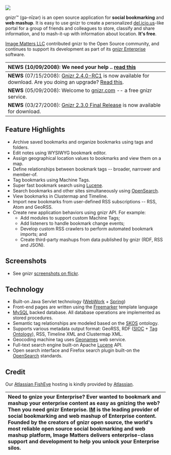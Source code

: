 [![](http://farm3.static.flickr.com/2220/2003281435_b6f10a4ff1_o.png)](http://www.flickr.com/photos/14804582@N08/2003281435/)

gnizr™ (gə-nīzər) is an open source application for **social bookmarking** and **web mashup**. It is easy to use gnizr to create a personalized [del.icio.us](http://del.icio.us)-like portal for a group of friends and colleagues to store, classify and share information, and to mash-it-up with information about location. **It's free**.

[Image Matters LLC](http://www.imagemattersllc.com) contributed gnizr to the Open Source community, and continues to support its development as part of its [gnizr Enterprise](http://www.imagemattersllc.com) software.

| **NEWS** (10/09/2008): We need your help .. [read this](http://gnizr.blogspot.com/)|
|:-----------------------------------------------------------------------------------|
| **NEWS** (07/15/2008): [Gnizr 2.4.0-RC1](http://gnizr.blogspot.com/2008/07/gnizr-240-rc1-release.html) is now available for download. Are you doing an upgrade? [Read this](http://gnizr.blogspot.com/2008/05/upgrade-issue-setting-user-account.html). |
| **NEWS** (05/09/2008):  Welcome to [gnizr.com](http://gnizr.blogspot.com/2008/05/welcome-to-gnizrcom.html) -- a free gnizr service.|
| **NEWS** (03/27/2008): [Gnizr 2.3.0 Final Release](http://gnizr.blogspot.com/2008/03/gnizr-230-final-release.html) is now available for download. |

## Feature Highlights ##
  * Archive saved bookmarks and organize bookmarks using tags and folders.
  * Edit notes using WYSIWYG bookmark editor.
  * Assign geographical location values to bookmarks and view them on a map.
  * Define relationships between bookmark tags -- broader, narrower and member-of.
  * Tag bookmarks using Machine Tags.
  * Super fast bookmark search using [Lucene](http://lucene.apache.org/java/docs/index.html).
  * Search bookmarks and other sites simultaneously using [OpenSearch](http://en.wikipedia.org/wiki/OpenSearch).
  * View bookmarks in Clustermap and Timeline.
  * Import new bookmarks from user-defined RSS subscriptions -- RSS, Atom and GeoRSS.
  * Create new application behaviors using gnizr API. For example:
    * Add modules to support custom Machine Tags;
    * Add listeners to handle bookmark change events;
    * Develop custom RSS crawlers to perform automated bookmark imports; and
    * Create third-party mashups from data published by gnizr (RDF, RSS and JSON).

## Screenshots ##
  * See gnizr [screenshots on flickr](http://www.flickr.com/photos/14804582@N08/sets/72157602813163311/).

## Technology ##
  * Built-on Java Servlet technology ([WebWork](http://www.opensymphony.com/webwork) + [Spring](http://www.springframework.org/))
  * Front-end pages are written using the [Freemarker](http://freemarker.org/) template language
  * [MySQL](http://www.mysql.com) backed database. All database operations are implemented as stored procedures.
  * Semantic tag relationships are modeled based on the [SKOS](http://www.w3.org/2004/02/skos/) ontology.
  * Supports various metadata output format: GeoRSS, RDF ([SIOC](http://sioc-project.org/) + [Tag Ontology](http://www.holygoat.co.uk/projects/tags/)), RSS, Timeline XML and Clustermap XML.
  * Geocoding machine tag uses [Geonames](http://www.geonames.org) web service.
  * Full-text search engine built-on Apache [Lucene](http://lucene.apache.org/java/docs/index.html) API.
  * Open search interface and Firefox search plugin built-on the [OpenSearch](http://en.wikipedia.org/wiki/OpenSearch) standards.

## Credit ##
Our [Atlassian FishEye](http://fisheye2.cenqua.com/browse/gnizr) hosting is kindly provided by [Atlassian](http://www.atlassian.com).

| **Need to gnize your Enterprise?** Ever wanted to bookmark and mashup your enterprise content as easy as gnizing the web? Then you need gnizr Enterprise. [IM](http://www.imagemattersllc.com) is the leading provider of social bookmarking and web mashup of Enterprise content. Founded by the creators of gnizr open source, the world's most reliable open source social bookmarking and web mashup platform, Image Matters delivers enterprise-class support and development to help you unlock your Enterprise silos. |
|:-----------------------------------------------------------------------------------------------------------------------------------------------------------------------------------------------------------------------------------------------------------------------------------------------------------------------------------------------------------------------------------------------------------------------------------------------------------------------------------------------------------------------------|